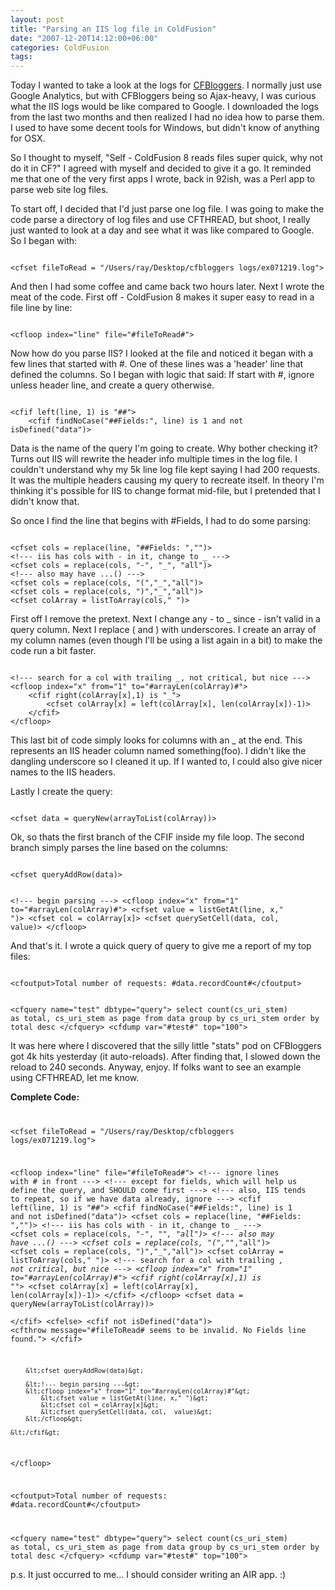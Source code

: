 ```yaml
---
layout: post
title: "Parsing an IIS log file in ColdFusion"
date: "2007-12-20T14:12:00+06:00"
categories: ColdFusion 
tags: 
---
```


Today I wanted to take a look at the logs for <a href="http://www.cfbloggers.org">CFBloggers</a>. I normally just use Google Analytics, but with CFBloggers being so Ajax-heavy, I was curious what the IIS logs would be like compared to Google. I downloaded the logs from the last two months and then realized I had no idea how to parse them. I used to have some decent tools for Windows, but didn't know of anything for OSX.
<!--more-->
So I thought to myself, "Self - ColdFusion 8 reads files super quick, why not do it in CF?" I agreed with myself and decided to give it a go. It reminded me that one of the very first apps I wrote, back in 92ish, was a Perl app to parse web site log files. 

To start off, I decided that I'd just parse one log file. I was going to make the code parse a directory of log files and use CFTHREAD, but shoot, I really just wanted to look at a day and see what it was like compared to Google. So I began with:

<code>
&lt;cfset fileToRead = "/Users/ray/Desktop/cfbloggers logs/ex071219.log"&gt;
</code>

And then I had some coffee and came back two hours later. Next I wrote the meat of the code. First off - ColdFusion 8 makes it super easy to read in a file line by line:

<code>
&lt;cfloop index="line" file="#fileToRead#"&gt;
</code>

Now how do you parse IIS? I looked at the file and noticed it began with a few lines that started with #. One of these lines was a 'header' line that defined the columns. So I began with logic that said: If start with #, ignore unless header line, and create a query otherwise.

<code>
&lt;cfif left(line, 1) is "##"&gt;
	&lt;cfif findNoCase("##Fields:", line) is 1 and not isDefined("data")&gt;
</code>

Data is the name of the query I'm going to create. Why bother checking it? Turns out IIS will rewrite the header info multiple times in the log file. I couldn't understand why my 5k line log file kept saying I had 200 requests. It was the multiple headers causing my query to recreate itself. In theory I'm thinking it's possible for IIS to change format mid-file, but I pretended that I didn't know that.

So once I find the line that begins with #Fields, I had to do some parsing:

<code>
&lt;cfset cols = replace(line, "##Fields: ","")&gt;
&lt;!--- iis has cols with - in it, change to _ ---&gt;
&lt;cfset cols = replace(cols, "-", "_", "all")&gt;
&lt;!--- also may have ...() ---&gt;
&lt;cfset cols = replace(cols, "(","_","all")&gt;
&lt;cfset cols = replace(cols, ")","_","all")&gt;
&lt;cfset colArray = listToArray(cols," ")&gt;
</code>

First off I remove the pretext. Next I change any - to _ since - isn't valid in a query column. Next I replace ( and ) with underscores. I create an array of my column names (even though I'll be using a list again in a bit) to make the code run a bit faster.

<code>
&lt;!--- search for a col with trailing _, not critical, but nice ---&gt;
&lt;cfloop index="x" from="1" to="#arrayLen(colArray)#"&gt;
	&lt;cfif right(colArray[x],1) is "_"&gt;
		&lt;cfset colArray[x] = left(colArray[x], len(colArray[x])-1)&gt;
	&lt;/cfif&gt;
&lt;/cfloop&gt;
</code>

This last bit of code simply looks for columns with an _ at the end. This represents an IIS header column named something(foo). I didn't like the dangling underscore so I cleaned it up. If I wanted to, I could also give nicer names to the IIS headers.

Lastly I create the query:

<code>
&lt;cfset data = queryNew(arrayToList(colArray))&gt;	
</code>

Ok, so thats the first branch of the CFIF inside my file loop. The second branch simply parses the line based on the columns:

<code>
&lt;cfset queryAddRow(data)&gt;

&lt;!--- begin parsing ---&gt;
&lt;cfloop index="x" from="1" to="#arrayLen(colArray)#"&gt;
	&lt;cfset value = listGetAt(line, x," ")&gt;
	&lt;cfset col = colArray[x]&gt;
	&lt;cfset querySetCell(data, col,  value)&gt;
&lt;/cfloop&gt;
</code>

And that's it. I wrote a quick query of query to give me a report of my top files:

<code>
&lt;cfoutput&gt;Total number of requests: #data.recordCount#&lt;/cfoutput&gt;

&lt;cfquery name="test" dbtype="query"&gt;
select 	count(cs_uri_stem) as total, cs_uri_stem as page
from	data
group by cs_uri_stem
order by total desc
&lt;/cfquery&gt;
&lt;cfdump var="#test#" top="100"&gt;
</code>

It was here where I discovered that the silly little "stats" pod on CFBloggers got 4k hits yesterday (it auto-reloads). After finding that, I slowed down the reload to 240 seconds. Anyway, enjoy. If folks want to see an example using CFTHREAD, let me know.

<b>Complete Code:</b>
<code>

&lt;cfset fileToRead = "/Users/ray/Desktop/cfbloggers logs/ex071219.log"&gt;

&lt;cfloop index="line" file="#fileToRead#"&gt;
	&lt;!--- ignore lines with # in front ---&gt;
	&lt;!--- except for fields, which will help us define the query, and SHOULD come first ---&gt;
	&lt;!--- also, IIS tends to repeat, so if we have data already, ignore ---&gt;
	&lt;cfif left(line, 1) is "##"&gt;
		&lt;cfif findNoCase("##Fields:", line) is 1 and not isDefined("data")&gt;
			&lt;cfset cols = replace(line, "##Fields: ","")&gt;
			&lt;!--- iis has cols with - in it, change to _ ---&gt;
			&lt;cfset cols = replace(cols, "-", "_", "all")&gt;
			&lt;!--- also may have ...() ---&gt;
			&lt;cfset cols = replace(cols, "(","_","all")&gt;
			&lt;cfset cols = replace(cols, ")","_","all")&gt;
			&lt;cfset colArray = listToArray(cols," ")&gt;
			&lt;!--- search for a col with trailing _, not critical, but nice ---&gt;
			&lt;cfloop index="x" from="1" to="#arrayLen(colArray)#"&gt;
				&lt;cfif right(colArray[x],1) is "_"&gt;
					&lt;cfset colArray[x] = left(colArray[x], len(colArray[x])-1)&gt;
				&lt;/cfif&gt;
			&lt;/cfloop&gt;
			&lt;cfset data = queryNew(arrayToList(colArray))&gt;	
		&lt;/cfif&gt;
	&lt;cfelse&gt;
		&lt;cfif not isDefined("data")&gt;
			&lt;cfthrow message="#fileToRead# seems to be invalid. No Fields line found."&gt;
		&lt;/cfif&gt;
	
		&lt;cfset queryAddRow(data)&gt;

		&lt;!--- begin parsing ---&gt;
		&lt;cfloop index="x" from="1" to="#arrayLen(colArray)#"&gt;
			&lt;cfset value = listGetAt(line, x," ")&gt;
			&lt;cfset col = colArray[x]&gt;
			&lt;cfset querySetCell(data, col,  value)&gt;
		&lt;/cfloop&gt;

	&lt;/cfif&gt;
&lt;/cfloop&gt;

&lt;cfoutput&gt;Total number of requests: #data.recordCount#&lt;/cfoutput&gt;

&lt;cfquery name="test" dbtype="query"&gt;
select 	count(cs_uri_stem) as total, cs_uri_stem as page
from	data
group by cs_uri_stem
order by total desc
&lt;/cfquery&gt;
&lt;cfdump var="#test#" top="100"&gt;
</code>

p.s. It just occurred to me... I should consider writing an AIR app. :)